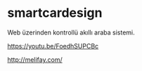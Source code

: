 # smartcardesign
Web üzerinden kontrollü akıllı araba sistemi.

https://youtu.be/FoedhSUPCBc

http://melifay.com/


